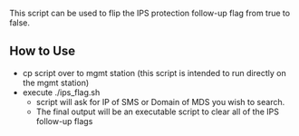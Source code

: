 This script can be used to flip the IPS protection follow-up flag from true to false.


## How to Use ##
- cp script over to mgmt station (this script is intended to run directly on the mgmt station)
- execute ./ips_flag.sh
   - script will ask for IP of SMS or Domain of MDS you wish to search.
   - The final output will be an executable script to clear all of the IPS follow-up flags
